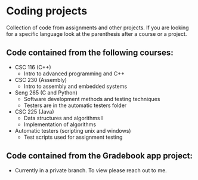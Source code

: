 # Coding projects
Collection of code from assignments and other projects. If you are looking for a specific language look at the parenthesis after a course or a project.

## Code contained from the following courses:
- CSC 116 (C++)
  - Intro to advanced programming and C++
- CSC 230 (Assembly)
  - Intro to assembly and embedded systems
- Seng 265 (C and Python)
  - Software development methods and testing techniques
  - Testers are in the automatic testers folder
- CSC 225 (Java)
  - Data structures and algorithms I
  - Implementation of algorithms
- Automatic testers (scripting unix and windows)
  - Test scripts used for assignment testing
  
## Code contained from the Gradebook app project:
- Currently in a private branch. To view please reach out to me.

